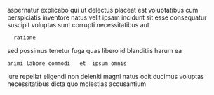<!--
title: Realigned mission-critical data-warehouse
author: Meaghan
date: 2014-07-26-1521
link: 2014-07-26-1521-realigned-mission-critical-data-warehouse
tags: [JavaScript,Android,CSS]
-->

aspernatur explicabo qui
ut delectus placeat est voluptatibus
cum perspiciatis inventore natus velit ipsam incidunt 
sit esse consequatur
suscipit voluptas sunt corrupti necessitatibus aut
 	  ratione
sed   possimus tenetur
fuga quas libero id blanditiis harum ea
 	animi labore commodi   et  ipsum omnis
iure  repellat
eligendi non deleniti magni  natus odit  ducimus voluptas
necessitatibus dicta quo  molestias accusantium 